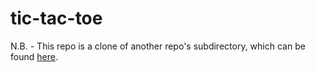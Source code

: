 # tic-tac-toe

N.B. - This repo is a clone of another repo's subdirectory, which can be found [here](https://github.com/sdodonnell/coding-challenges/tree/master/tic-tac-toe).
